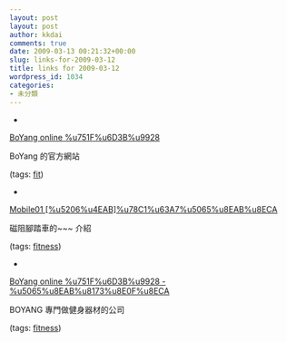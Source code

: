 ```yaml
---
layout: post
layout: post
author: kkdai
comments: true
date: 2009-03-13 00:21:32+00:00
slug: links-for-2009-03-12
title: links for 2009-03-12
wordpress_id: 1034
categories:
- 未分類
---
```


  * 
                

[BoYang online %u751F%u6D3B%u9928](http://www.boyang.tw/index.php)


                

BoYang 的官方網站


                

(tags: [fit](http://delicious.com/kkdai/fit))


            
  * 
                

[Mobile01 [%u5206%u4EAB]%u78C1%u63A7%u5065%u8EAB%u8ECA](http://www.shopping01.com/topicdetail.php?f=318&t=421143)


                

磁阻腳踏車的~~~  介紹


                

(tags: [fitness](http://delicious.com/kkdai/fitness))


            
  * 
                

[BoYang online %u751F%u6D3B%u9928 - %u5065%u8EAB%u8173%u8E0F%u8ECA](http://www.boyang.tw/index.php?cPath=10)


                

BOYANG 專門做健身器材的公司


                

(tags: [fitness](http://delicious.com/kkdai/fitness))


            
